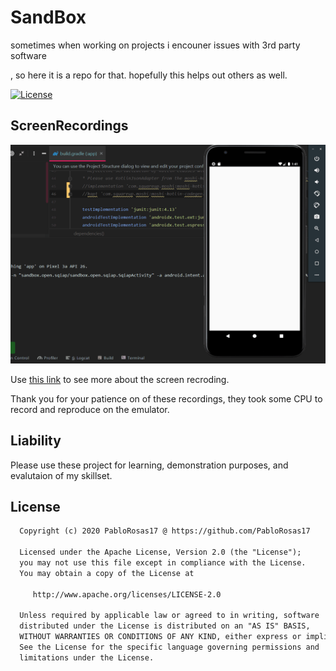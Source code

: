 # SandBox
sometimes when working on projects i encouner issues with 3rd party software

, so here it is a repo for that. hopefully this helps out others as well.


[![License](https://img.shields.io/badge/License-Apache%202.0-blue.svg)](https://opensource.org/licenses/Apache-2.0)

## ScreenRecordings
<p>
<img src="https://github.com/PabloRosas17/SandBox/blob/master/screenshots/sb0.gif" width="1000" height="350" />
</p>

Use [this link](https://github.com/PabloRosas17/SandBox/tree/master/screenshots) to see more about the screen recroding.

Thank you for your patience on of these recordings, they took some CPU to record and reproduce on the emulator.

## Liability 
Please use these project for learning, demonstration purposes, and evalutaion of my skillset.

## License
```xml
  Copyright (c) 2020 PabloRosas17 @ https://github.com/PabloRosas17
  
  Licensed under the Apache License, Version 2.0 (the "License");
  you may not use this file except in compliance with the License.
  You may obtain a copy of the License at

     http://www.apache.org/licenses/LICENSE-2.0

  Unless required by applicable law or agreed to in writing, software
  distributed under the License is distributed on an "AS IS" BASIS,
  WITHOUT WARRANTIES OR CONDITIONS OF ANY KIND, either express or implied.
  See the License for the specific language governing permissions and
  limitations under the License.
```
